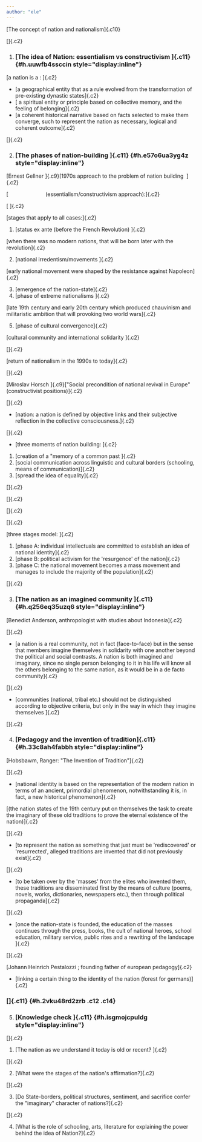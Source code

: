 ```yaml
---
author: "ele"
---
```


[The concept of nation and nationalism]{.c10}

[]{.c2}

1.  ### [The idea of Nation: essentialism vs constructivism ]{.c11} {#h.uuwfb4ssccin style="display:inline"}

[a nation is a : ]{.c2}

-   [a geographical entity that as a rule evolved from the
    transformation of pre-existing dynastic states]{.c2}
-   [ a spiritual entity or principle based on collective memory, and
    the feeling of belonging]{.c2}
-   [a coherent historical narrative based on facts selected to make
    them converge, such to represent the nation as necessary, logical
    and coherent outcome]{.c2}

[]{.c2}

2.  ### [The phases of nation-building ]{.c11} {#h.e57o6ua3yg4z style="display:inline"}

[Ernest Gellner ]{.c9}[1970s approach to the problem of nation building
 ]{.c2}

[                         (essentialism/constructivism approach):]{.c2}

[ ]{.c2}

[stages that apply to all cases:]{.c2}

1.  [status ex ante (before the French Revolution) ]{.c2}

[when there was no modern nations, that will be born later with the
revolution]{.c2}

2.  [national irredentism/movements ]{.c2}

[early national movement were shaped by the resistance against
Napoleon]{.c2}

3.  [emergence of the nation-state]{.c2}
4.  [phase of extreme nationalisms ]{.c2}

[late 19th century and early 20th century which produced chauvinism and
militaristic ambition that will provoking two world wars]{.c2}

5.  [phase of cultural convergence]{.c2}

[cultural community and international solidarity ]{.c2}

[]{.c2}

[return of nationalism in the 1990s to today]{.c2}

[]{.c2}

[Miroslav Horsch ]{.c9}["Social precondition of national revival in
Europe" (constructivist positions)]{.c2}

[]{.c2}

-   [nation: a nation is defined by objective links and their subjective
    reflection in the collective consciousness.]{.c2}

[]{.c2}

-   [three moments of nation building: ]{.c2}

1.  [creation of a "memory of a common past ]{.c2}
2.  [social communication across linguistic and cultural borders
    (schooling, means of communication)]{.c2}
3.  [spread the idea of equality]{.c2}

[]{.c2}

[]{.c2}

[]{.c2}

[]{.c2}

[three stages model: ]{.c2}

1.  [phase A: individual intellectuals are committed to establish an
    idea of national identity]{.c2}
2.  [phase B: political activism for the \'resurgence\' of the
    nation]{.c2}
3.  [phase C: the national movement becomes a mass movement and manages
    to include the majority of the population]{.c2}

[]{.c2}

3.  ### [The nation as an imagined community ]{.c11} {#h.q256eq35uzq6 style="display:inline"}

[Benedict Anderson, anthropologist with studies about Indonesia]{.c2}

[]{.c2}

-   [a nation is a real community, not in fact (face-to-face) but in the
    sense that members imagine themselves in solidarity with one another
    beyond the political and social contrasts. A nation is both imagined
    and imaginary, since no single person belonging to it in his life
    will know all the others belonging to the same nation, as it would
    be in a de facto community]{.c2}

[]{.c2}

-   [communities (national, tribal etc.) should not be distinguished
    according to objective criteria, but only in the way in which they
    imagine themselves ]{.c2}

[]{.c2}

4.  ### [Pedagogy and the invention of tradition]{.c11} {#h.33c8ah4fabbh style="display:inline"}

[Hobsbawm, Ranger: "The Invention of Tradition"]{.c2}

[]{.c2}

-   [national identity is based on the representation of the modern
    nation in terms of an ancient, primordial phenomenon,
    notwithstanding it is, in fact, a new historical phenomenon]{.c2}

[(the nation states of the 19th century put on themselves the task to
create the imaginary of these old traditions to prove the eternal
existence of the nation)]{.c2}

[]{.c2}

-   [to represent the nation as something that just must be
    \'rediscovered\' or \'resurrected\', alleged traditions are invented
    that did not previously exist]{.c2}

[]{.c2}

-   [to be taken over by the \'masses\' from the elites who invented
    them, these traditions are disseminated first by the means of
    culture (poems, novels, works, dictionaries, newspapers etc.), then
    through political propaganda]{.c2}

[]{.c2}

-   [once the nation-state is founded, the education of the masses
    continues through the press, books, the cult of national heroes,
    school education, military service, public rites and a rewriting of
    the landscape ]{.c2}

[]{.c2}

[Johann Heinrich Pestalozzi ; founding father of european pedagogy]{.c2}

-   [linking a certain thing to the identity of the nation (forest for
    germans)]{.c2}

### []{.c11} {#h.2vku48rd2zrb .c12 .c14}

5.  ### [Knowledge check ]{.c11} {#h.isgmojcpuldg style="display:inline"}

[]{.c2}

1.  [The nation as we understand it today is old or recent? ]{.c2}

[]{.c2}

2.  [What were the stages of the nation\'s affirmation?]{.c2}

[]{.c2}

3.  [Do State-borders, political structures, sentiment, and sacrifice
    confer the \"imaginary\" character of nations?]{.c2}

[]{.c2}

4.  [What is the role of schooling, arts, literature for explaining the
    power behind the idea of Nation?]{.c2}

